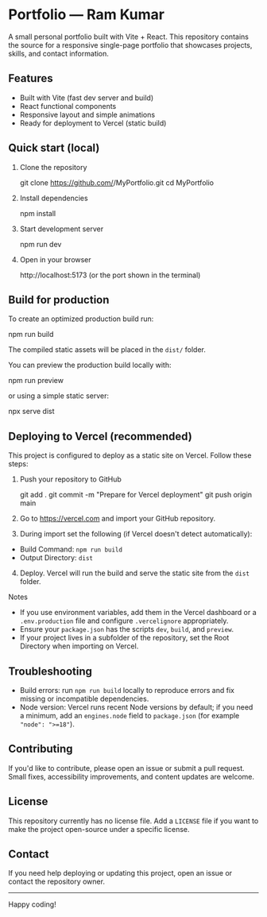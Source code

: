 # Portfolio — Ram Kumar

A small personal portfolio built with Vite + React. This repository contains the source for a responsive single-page portfolio that showcases projects, skills, and contact information.

## Features

- Built with Vite (fast dev server and build)
- React functional components
- Responsive layout and simple animations
- Ready for deployment to Vercel (static build)

## Quick start (local)

1. Clone the repository

   git clone https://github.com/<your-username>/MyPortfolio.git
   cd MyPortfolio

2. Install dependencies

   npm install

3. Start development server

   npm run dev

4. Open in your browser

   http://localhost:5173 (or the port shown in the terminal)

## Build for production

To create an optimized production build run:

npm run build

The compiled static assets will be placed in the `dist/` folder.

You can preview the production build locally with:

npm run preview

or using a simple static server:

npx serve dist

## Deploying to Vercel (recommended)

This project is configured to deploy as a static site on Vercel. Follow these steps:

1. Push your repository to GitHub

   git add .
   git commit -m "Prepare for Vercel deployment"
   git push origin main

2. Go to https://vercel.com and import your GitHub repository.

3. During import set the following (if Vercel doesn't detect automatically):

- Build Command: `npm run build`
- Output Directory: `dist`

4. Deploy. Vercel will run the build and serve the static site from the `dist` folder.

Notes

- If you use environment variables, add them in the Vercel dashboard or a `.env.production` file and configure `.vercelignore` appropriately.
- Ensure your `package.json` has the scripts `dev`, `build`, and `preview`.
- If your project lives in a subfolder of the repository, set the Root Directory when importing on Vercel.

## Troubleshooting

- Build errors: run `npm run build` locally to reproduce errors and fix missing or incompatible dependencies.
- Node version: Vercel runs recent Node versions by default; if you need a minimum, add an `engines.node` field to `package.json` (for example `"node": ">=18"`).

## Contributing

If you'd like to contribute, please open an issue or submit a pull request. Small fixes, accessibility improvements, and content updates are welcome.

## License

This repository currently has no license file. Add a `LICENSE` file if you want to make the project open-source under a specific license.

## Contact

If you need help deploying or updating this project, open an issue or contact the repository owner.

---

Happy coding!
